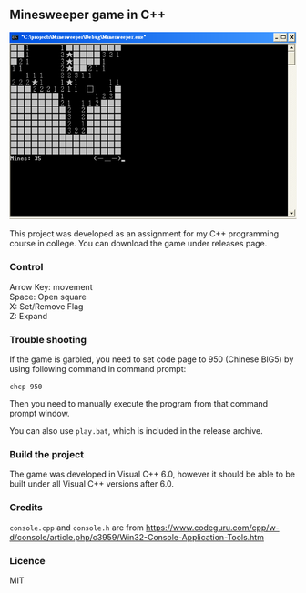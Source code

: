 ## Minesweeper game in C++
![Mine sweeper](screenshot.png?raw=true)

This project was developed as an assignment for my C++ programming course in college. You can download the game under releases page.

### Control
Arrow Key: movement  
Space: Open square  
X: Set/Remove Flag  
Z: Expand

### Trouble shooting

If the game is garbled, you need to set code page to 950 (Chinese BIG5) by using following command in command prompt:
```
chcp 950
```

Then you need to manually execute the program from that command prompt window.

You can also use `play.bat`, which is included in the release archive.

### Build the project

The game was developed in Visual C++ 6.0, however it should be able to be built under all Visual C++ versions after 6.0.

### Credits
`console.cpp` and `console.h` are from https://www.codeguru.com/cpp/w-d/console/article.php/c3959/Win32-Console-Application-Tools.htm

### Licence
MIT